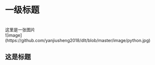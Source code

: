<h1>一级标题</h1>

<br>
这里是一张图片<br>
![image](https://github.com/yanjiusheng2018/dlt/blob/master/image/python.jpg)
<br>

<p>
<h2>这是标题</h2>

